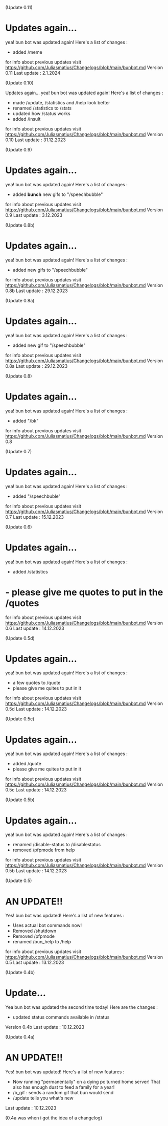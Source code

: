 (Update 0.11)
# Updates again...
yea! bun bot was updated again! Here's a list of changes :
- added /meme

for info about previous updates visit <https://github.com/Juliasmatius/Changelogs/blob/main/bunbot.md>
Version 0.11
Last update : 2.1.2024

(Update 0.10)

 Updates again...
yea! bun bot was updated again! Here's a list of changes :
- made /update, /statistics and /help look better
- renamed /statistics to /stats
- updated how /status works
- added /insult

for info about previous updates visit <https://github.com/Juliasmatius/Changelogs/blob/main/bunbot.md>
Version 0.10
Last update : 31.12.2023

(Update 0.9)
# Updates again...
yea! bun bot was updated again! Here's a list of changes :
- added **bunch** new gifs to "/speechbubble"

for info about previous updates visit <https://github.com/Juliasmatius/Changelogs/blob/main/bunbot.md>
Version 0.9
Last update : 3.12.2023

(Update 0.8b)

# Updates again...
yea! bun bot was updated again! Here's a list of changes :
- added new gifs to "/speechbubble"

for info about previous updates visit <https://github.com/Juliasmatius/Changelogs/blob/main/bunbot.md>
Version 0.8b
Last update : 29.12.2023

(Update 0.8a)
# Updates again...
yea! bun bot was updated again! Here's a list of changes :
- added new gif to "/speechbubble"

for info about previous updates visit <https://github.com/Juliasmatius/Changelogs/blob/main/bunbot.md>
Version 0.8a
Last update : 29.12.2023


(Update 0.8)
# Updates again...
yea! bun bot was updated again! Here's a list of changes :
- added "/bk"

for info about previous updates visit <https://github.com/Juliasmatius/Changelogs/blob/main/bunbot.md>
Version 0.8

(Update 0.7)
# Updates again...
yea! bun bot was updated again! Here's a list of changes :
- added "/speechbuble"

for info about previous updates visit <https://github.com/Juliasmatius/Changelogs/blob/main/bunbot.md>
Version 0.7
Last update : 15.12.2023

(Update 0.6)
# Updates again...
yea! bun bot was updated again! Here's a list of changes :
- added /statistics

# - please give me quotes to put in the /quotes

for info about previous updates visit <https://github.com/Juliasmatius/Changelogs/blob/main/bunbot.md>
Version 0.6
Last update : 14.12.2023

(Update 0.5d)
# Updates again...
yea! bun bot was updated again! Here's a list of changes :
- a few quotes to /quote
- please give me quites to put in it

for info about previous updates visit <https://github.com/Juliasmatius/Changelogs/blob/main/bunbot.md>
Version 0.5d
Last update : 14.12.2023

(Update 0.5c)
 # Updates again...
yea! bun bot was updated again! Here's a list of changes :
- added /quote
- please give me quites to put in it

for info about previous updates visit <https://github.com/Juliasmatius/Changelogs/blob/main/bunbot.md>
Version 0.5c
Last update : 14.12.2023


(Update 0.5b)

# Updates again...
yea! bun bot was updated again! Here's a list of changes :
- renamed /disable-status to /disablestatus
- removed /pfpmode from help

for info about previous updates visit <https://github.com/Juliasmatius/Changelogs/blob/main/bunbot.md>
Version 0.5b
Last update : 14.12.2023

(Update 0.5)
 
# AN UPDATE!!
Yes! bun bot was updated! Here's a list of new features :
- Uses actual bot commands now!
- Removed /shutdown
- Removed /pfpmode
- renamed /bun_help to /help


for info about previous updates visit <https://github.com/Juliasmatius/Changelogs/blob/main/bunbot.md>
Version 0.5
Last update : 13.12.2023

(Update 0.4b)
 # Update...
Yea bun bot was updated the second time today! Here are the changes :
- updated status commands available in /status

Version 0.4b
Last update : 10.12.2023

(Update 0.4a)
# AN UPDATE!!
Yes! bun bot was updated! Here's a list of new features :
- Now running "permanentally" on a dying pc turned home server! That also has enough dust to feed a family for a year!
- /b_gif : sends a random gif that bun would send
- /update tells you what's new


Last update : 10.12.2023

(0.4a was when i got the idea of a changelog)
